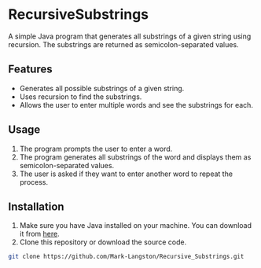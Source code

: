 # RecursiveSubstrings

A simple Java program that generates all substrings of a given string using recursion. The substrings are returned as semicolon-separated values.

## Features

- Generates all possible substrings of a given string.
- Uses recursion to find the substrings.
- Allows the user to enter multiple words and see the substrings for each.

## Usage

1. The program prompts the user to enter a word.
2. The program generates all substrings of the word and displays them as semicolon-separated values.
3. The user is asked if they want to enter another word to repeat the process.

## Installation

1. Make sure you have Java installed on your machine. You can download it from [here](https://www.oracle.com/java/technologies/javase-downloads.html).
2. Clone this repository or download the source code.

```sh
git clone https://github.com/Mark-Langston/Recursive_Substrings.git
